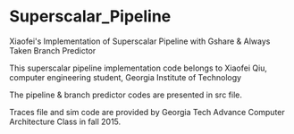 # Superscalar_Pipeline
Xiaofei's Implementation of Superscalar Pipeline with Gshare &amp; Always Taken Branch Predictor

This superscalar pipeline implementation code belongs to Xiaofei Qiu, computer engineering student, Georgia Institute of Technology

The pipeline & branch predictor codes are presented in src file.

Traces file and sim code are provided by Georgia Tech Advance Computer Architecture Class in fall 2015. 

